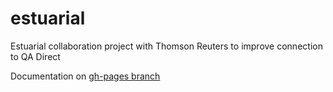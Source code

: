 estuarial
=======

Estuarial collaboration project with Thomson Reuters to improve connection to QA Direct

Documentation on [gh-pages branch](http://continuumio.github.io/estuarial/)

